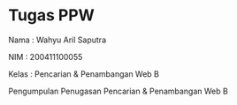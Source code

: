 # Tugas PPW

Nama    : Wahyu Aril Saputra

NIM     : 200411100055

Kelas   : Pencarian & Penambangan Web B

Pengumpulan Penugasan Pencarian & Penambangan Web B

```{tableofcontents}
```
